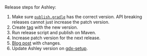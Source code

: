 Release steps for Ashley:

1. Make sure [`publish.gradle`](https://github.com/libgdx/ashley/blob/master/publish.gradle) has the correct version. API breaking releases cannot just increase the patch version.
2. Create [tag](https://github.com/libgdx/ashley/releases) with the new version.
3. Run release script and publish on Maven.
4. Increase patch version for the next release.
5. [Blog post](http://saltares.com/blog/projects/ashley-1-7-0-released/) with changes.
6. Update Ashley version on [gdx-setup](https://github.com/libgdx/libgdx/blob/master/extensions/gdx-setup/src/com/badlogic/gdx/setup/DependencyBank.java).